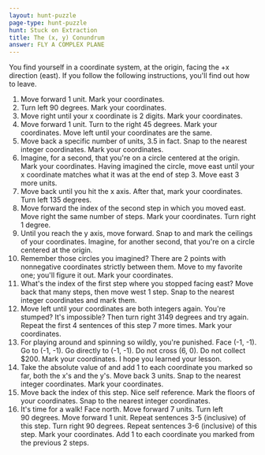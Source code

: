```yaml
---
layout: hunt-puzzle
page-type: hunt-puzzle
hunt: Stuck on Extraction
title: The (x, y) Conundrum
answer: FLY A COMPLEX PLANE
---
```

<p class="puzzle-flavor">
You find yourself in a coordinate system, at the origin, facing the +x direction (east). If you follow the following instructions, you'll find out how to leave.
</p>

1.  Move forward 1 unit. Mark your coordinates.
2.  Turn left 90&nbsp;degrees. Mark your coordinates.
3.  Move right until your x coordinate is 2 digits. Mark your coordinates.
4.  Move forward 1 unit. Turn to the right 45&nbsp;degrees. Mark your coordinates. Move left until your coordinates are the same.
5.  Move back a specific number of units, 3.5 in fact. Snap to the nearest integer coordinates. Mark your coordinates.
6.  Imagine, for a second, that you're on a circle centered at the origin. Mark your coordinates. Having imagined the circle, move east until your x coordinate matches what it was at the end of step 3. Move east 3 more units.
7.  Move back until you hit the x axis. After that, mark your coordinates. Turn left 135&nbsp;degrees.
8.  Move forward the index of the second step in which you moved east. Move right the same number of steps. Mark your coordinates. Turn right 1&nbsp;degree.
9.  Until you reach the y axis, move forward. Snap to and mark the ceilings of your coordinates. Imagine, for another second, that you're on a circle centered at the origin.
10. Remember those circles you imagined? There are 2 points with nonnegative coordinates strictly between them. Move to my favorite one; you'll figure it out. Mark your coordinates.
11. What's the index of the first step where you stopped facing east? Move back that many steps, then move west 1 step. Snap to the nearest integer coordinates and mark them.
12. Move left until your coordinates are both integers again. You're stumped? It's impossible? Then turn right 3149&nbsp;degrees and try again. Repeat the first 4 sentences of this step 7 more times. Mark your coordinates.
13. For playing around and spinning so wildly, you're punished. Face (-1, -1). Go to (-1, -1). Go directly to (-1, -1). Do not cross (6, 0). Do not collect $200. Mark your coordinates. I hope you learned your lesson.
14. Take the absolute value of and add 1 to each coordinate you marked so far, both the x's and the y's. Move back 3 units. Snap to the nearest integer coordinates. Mark your coordinates.
15. Move back the index of this step. Nice self reference. Mark the floors of your coordinates. Snap to the nearest integer coordinates.
16. It's time for a walk! Face north. Move forward 7 units. Turn left 90&nbsp;degrees. Move forward 1 unit. Repeat sentences 3-5 (inclusive) of this step. Turn right 90&nbsp;degrees. Repeat sentences 3-6 (inclusive) of this step. Mark your coordinates. Add 1 to each coordinate you marked from the previous 2 steps.
